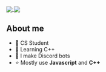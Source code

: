 <!--
**karyeet/karyeet** is a ✨ _special_ ✨ repository because its `README.md` (this file) appears on your GitHub profile.
-->

<!--![karyeet's GitHub stats](https://github-readme-stats.vercel.app/api?username=karyeet&show_icons=true&theme=codeSTACKr)
![Top Langs](https://github-readme-stats.vercel.app/api/top-langs/?username=karyeet&show_icons=true&theme=codeSTACKr&hide=html)
-->

<a href="https://github.com/anuraghazra/github-readme-stats">
  <img align="center" src="https://github-readme-stats.vercel.app/api?username=karyeet&show_icons=true&theme=codeSTACKr" />
</a>
<a href="https://github.com/anuraghazra/convoychat">
  <img align="center" src="https://github-readme-stats.vercel.app/api/top-langs/?username=karyeet&show_icons=true&theme=codeSTACKr&hide=html" />
</a>

<h2>About me</h2>

- 🔭 CS Student
- 🌱 Learning C++
- 🤖 I make Discord bots
- ⭐ Mostly use **Javascript** and **C++**
